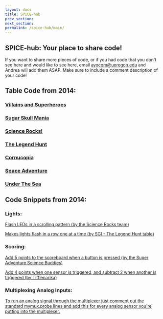 ```yaml
---
layout: docs
title: SPICE-hub
prev_section: 
next_section: 
permalink: /spice-hub/main/
---
```


## SPICE-hub: Your place to share code!

If you want to share more pieces of code, or if you had code that you don't see here and would like to see here, email ayocom@uoregon.edu and Andrea will add them ASAP. Make sure to include a comment description of your code!

## Table Code from 2014:

### <a href="{{ site.baseurl }}/spice-hub/villains_and_superheroes.txt">Villains and Superheroes</a>

### <a href="{{ site.baseurl }}/spice-hub/sugar_skull_mania.txt">Sugar Skull Mania</a>

### <a href="{{ site.baseurl }}/spice-hub/science_rocks.txt">Science Rocks!</a>

### <a href="{{ site.baseurl }}/spice-hub/the_legend_hunt.txt">The Legend Hunt</a>

### <a href="{{ site.baseurl }}/spice-hub/cornucopia.txt">Cornucopia</a>

### <a href="{{ site.baseurl }}/spice-hub/space_adventure.txt">Space Adventure</a>

### <a href="{{ site.baseurl }}/spice-hub/under_the_sea.txt">Under The Sea</a>

## Code Snippets from 2014:

### Lights:

<a href="{{ site.baseurl }}/spice-hub/science-rocks.txt">Flash LEDs in a scrolling pattern (by the Science Rocks team)</a>

<a href="{{ site.baseurl }}/spice-hub/YAY.txt">Makes lights flash in a row one at a time (by SGI - The Legend Hunt table)</a>

### Scoring:

<a href="{{ site.baseurl }}/spice-hub/addfivepoints.txt">Add 5 points to the scoreboard when a button is pressed (by the Super Adventure Science Buddies)</a>

<a href="{{ site.baseurl }}/spice-hub/sensors-points.txt">Add 4 points when one sensor is triggered, and subtract 2 when another is triggered (by Tifflenarika)</a>

### Multiplexing Analog Inputs:

<a href="{{ site.baseurl }}/spice-hub/multiplex-analog.txt">To run an analog signal through the multiplexer just comment out the standard mymux.probe lines and add this for every analog sensor you're putting into the multiplexer.</a>